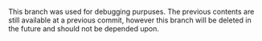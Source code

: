 This branch was used for debugging purpuses. The previous contents are still available at a previous commit, however this branch will be deleted in the future and should not be depended upon.
